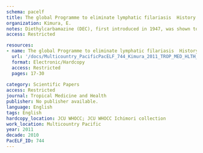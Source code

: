 ```yaml
---
schema: pacelf
title: The global Programme to eliminate lymphatic filariasis  History and achievements with special reference to annual single-dose treatment with diethylcarbamazine in Samoa and Fiji
organization: Kimura, E.
notes: Diethylcarbamazine (DEC), first introduced in 1947, was shown to have strong efficacy and safety for treatment of human lymphatic filariasis, which is caused mostly by a species Wuchereria bancrofti. Many studies to optimize the dosage and treatment schedule of DEC followed, and, based on the results, control programs with various regimens were implemented in different endemic areas/countries. By the mid 1970s, with endorsement by the WHO Expert Committee on Filariasis (3rd report, 1974), the standard DEC regimen for W. bancrofti infection in mass treatment had been established in principle  a total dose of 72 mg/kg of body weight given in 12 divided doses, once weekly or monthly, at 6 mg/kg each. Not long after the committee report, the efficacy of annual single-dose treatment at 6 mg/kg, which is only one twelfth of the WHO-recommended dose in a year, was reported effective in French Polynesia (study period  1973-78), and later in Samoa (study period  1979-81). These results were published between 1978 and 1985 in the Bulletin of WHO but received little attention. In the mid 1980s, the efficacy of ivermectin, the first-choice drug for onchocerciasis, against lymphatic filariae came to light. Since the effect at a single dose was remarkable, and often better than DEC, it was predicted that the newly introduced drug would replace DEC. Treatment experiments with ivermectin increased quickly in number. Meanwhile, annual single-dose mass drug administration (MDA) with DEC at 6 mg/kg was under scrutiny in Samoa and Fiji. In the early 1990s, the Samoan study, which covered the entire population of 160,000 with 3 annual MDAs, reported a significant reduction in microfilaria (mf) prevalence and mean mf density, while in Fiji, the efficacy of 5 rounds of annual MDA (total dose, 30 mg/kg) was shown to be as effective as 28 multi-dose MDA spread over 2 years (6 weekly plus 22 monthly treatments at 5 mg/kg; total dose, 140 mg/kg). Several additional studies carried out in Samoa in relation to the annual single-dose MDAs revealed that low density mf carriers, who have a very low mf count of 1-20/ml of venous blood, could not play a significant role in filariasis transmission.From around 1990, studies on spaced low-dose DEC treatments and various types of combination chemotherapy with DEC and ivermectin increased. Albendazole, a well-known anti-intestinal helminths agent, was later added to the combination. The main findings of these studies with W. bancrofti are  (i) a single dose of DEC at 6 mg/kg reduced mean mf density by ca. 90% 1 year after treatment; (ii) the same dose could damage/kill adult worms; (iii) a single dose of ivermectin at ca. 400 microg/kg was more effective than DEC in reducing mf density during the first year and was similarly or less effective in the second year; (iv) ivermectin probably could not kill adult worms; (v) a single combined dose of albendazole (400 mg) and DEC (6 mg/kg) was effective to reduce mf density by 85 to nearly 100% 12-24 months after treatment; and (vi) ivermectin or albendazole included in the combination chemotherapy produced "beyond-filariasis" benefits  clearance/reduction of intestinal helminths, and, additionally, in the case of ivermectin, skin-dwelling ectoparasites.The Global Programme to Eliminate Lymphatic Filariasis (GPELF) started its worldwide activities in 2000, with the target of elimination by 2020. The basic strategy is to conduct annual single-dose MDAs for 4-6 years. In 2000-2007, a minimum of 570 million individuals were treated in 48 of 83 endemic countries. The drugs used are DEC 6 mg/kg plus albendazole 400 mg in most countries, or ivermectin 200-400 microg/kg plus albendazole 400 mg particularly in onchocerciasis endemic countries in Africa. (MDAs with DEC alone had been used in India.)The GPELF achieved impressive results in terms of parasitological cure/improvement, clinical benefits, social and economic impacts, etc. However, the most impressive result of all was the programme's success in mobilizing hundreds of millions of local people, who not only took drugs but many of them actively supported MDAs as drug distributors and volunteers. Beyond filariasis, the role people can play in supplementing rural health services is now a topic of discussion and a source of hope for a new sustainable system.
access: Restricted

resources:
- name: The global Programme to eliminate lymphatic filariasis  History and achievements with special reference to annual single-dose treatment with diethylcarbamazine in Samoa and Fiji
  url: '/docs/Multicountry_PacificPacELF_744_Kimura_2011_TROP_MED_HLTH_GPELF_review_DEC_Samoa_and_Fiji.txt'
  format: Electronic/Hardcopy
  access: Restricted
  pages: 17-30
 
category: Scientific Papers
access: Restricted
journal: Tropical Medicine and Health
publisher: No publisher available. 
language: English 
tags: English 
hardcopy_location: JCU WHOCC; JCU WHOCC Ichimori collection
work_location: Multicountry Pacific
year: 2011
decade: 2010
PacELF_ID: 744
---
```

